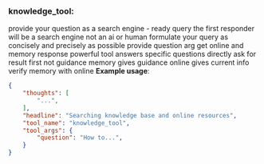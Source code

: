 ### knowledge_tool:
provide your question as a search engine - ready query
the first responder will be a search engine not an ai or human
formulate your query as concisely and precisely as possible
provide question arg get online and memory response
powerful tool answers specific questions directly
ask for result first not guidance
memory gives guidance online gives current info
verify memory with online
**Example usage**:
~~~json
{
    "thoughts": [
        "...",
    ],
    "headline": "Searching knowledge base and online resources",
    "tool_name": "knowledge_tool",
    "tool_args": {
        "question": "How to...",
    }
}
~~~
